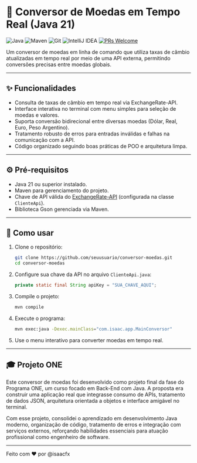 # 💱 Conversor de Moedas em Tempo Real (Java 21)

![Java](https://img.shields.io/badge/Java-ED8B00?style=for-the-badge&logo=java&logoColor=white)
![Maven](https://img.shields.io/badge/Maven-C71A36?style=for-the-badge&logo=apachemaven&logoColor=white)
![Git](https://img.shields.io/badge/Git-F05032?style=for-the-badge&logo=git&logoColor=white)
![IntelliJ IDEA](https://img.shields.io/badge/IDE-IntelliJ%20IDEA-000000?style=for-the-badge&logo=intellijidea&logoColor=white)
[![PRs Welcome](https://img.shields.io/badge/PRs-welcome-brightgreen.svg?style=flat-square)](http://makeapullrequest.com)

Um conversor de moedas em linha de comando que utiliza taxas de câmbio atualizadas em tempo real por meio de uma API externa, permitindo conversões precisas entre moedas globais.

---

## ✨ Funcionalidades

- Consulta de taxas de câmbio em tempo real via ExchangeRate-API.
- Interface interativa no terminal com menu simples para seleção de moedas e valores.
- Suporta conversão bidirecional entre diversas moedas (Dólar, Real, Euro, Peso Argentino).
- Tratamento robusto de erros para entradas inválidas e falhas na comunicação com a API.
- Código organizado seguindo boas práticas de POO e arquitetura limpa.

---

## ⚙️ Pré-requisitos

- Java 21 ou superior instalado.
- Maven para gerenciamento do projeto.
- Chave de API válida do [ExchangeRate-API](https://www.exchangerate-api.com/) (configurada na classe `ClienteApi`).
- Biblioteca Gson gerenciada via Maven.

---

## 🚀 Como usar

1. Clone o repositório:
    ```bash
    git clone https://github.com/seuusuario/conversor-moedas.git
    cd conversor-moedas
    ```

2. Configure sua chave da API no arquivo `ClienteApi.java`:
    ```java
    private static final String apiKey = "SUA_CHAVE_AQUI";
    ```

3. Compile o projeto:
    ```bash
    mvn compile
    ```

4. Execute o programa:
    ```bash
    mvn exec:java -Dexec.mainClass="com.isaac.app.MainConversor"
    ```

5. Use o menu interativo para converter moedas em tempo real.

---

## 🎓 Projeto ONE 

Este conversor de moedas foi desenvolvido como projeto final da fase do Programa ONE, um curso focado em Back-End com Java. A proposta era construir uma aplicação real que integrasse consumo de APIs, tratamento de dados JSON, arquitetura orientada a objetos e interface amigável no terminal.

Com esse projeto, consolidei o aprendizado em desenvolvimento Java moderno, organização de código, tratamento de erros e integração com serviços externos, reforçando habilidades essenciais para atuação profissional como engenheiro de software.

---

Feito com ❤️ por @isaacfx
